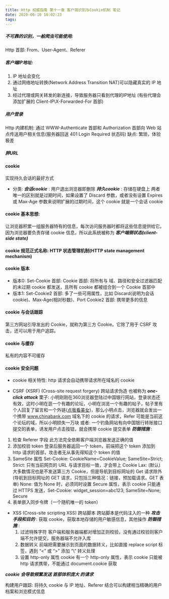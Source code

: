 ```yaml
---
title: Http 权威指南 第十一章 客户端识别与Cookie机制 笔记
date: 2020-06-10 10:02:23
tags:
---
```

##### 不可靠的识别，一般爬虫可能使用: 
Http 首部: From、User-Agent、Referer

##### 客户端IP地址:
1. IP 地址会变化
2. 通过网络地址转换(Network Address Transition NAT)可以隐藏真实的 IP 地址
3. 经过代理或网关转发的新连接，导致服务器只看到代理的IP地址 (有些代理会添加扩展的         Client-IP\X-Forwarded-For 首部)

##### 用户登录
Http 内建机制: 通过 WWW-Authenticate 首部和 Authorization 首部向 Web 站点传送用户相关信息(服务器回送 401 Login Required 状态码)
缺点: 繁琐，体验极差

##### 胖URL

#### cookie
实现持久会话的最好方式
- 分类:
***会话cookie*** : 用户退出浏览器即删除 
***持久cookie*** : 存储在硬盘上
两者唯一的区别就是过期时间，如果设置了 Discard 参数，或者没有设置 Expires 或 Max-Age 参数来说明扩展的过期时间，这个 cookie 就是一个会话 cookie

#### cookie 基本思想:
让浏览器积累一组服务器特有的信息，每次访问服务器时都将这些信息提供给它。
因为浏览器要负责存储 cookie 信息，所以此系统被称为 ***客户端侧状态(client-side state)***
#### cookie 规范正式名称: HTTP 状态管理机制(HTTP state management mechanism)

#### cookie 版本
- 版本0:
  Set-Cookie 首部: 
  Cookie 首部: 将所有与 域、路径和安全过滤器匹配的未过期 cookie 都发送，且所有 cookie 都被组合到一个 Cookie 首部中
- 版本1:
  Set-Cookie2 首部: 多了一些可用属性，比如 Discard(说明为会话cookie)、Max-Age(相对秒数)、Port
  Cookie2 首部: 携带更多的信息

#### cookie 与会话跟踪
第三方网站引导发出的 Cookie，就称为第三方 Cookie。它除了用于 CSRF 攻击，还可以用于用户追踪。

#### cookie 与缓存
私有的内容不可缓存


#### cookie 安全问题
- cookie 相关特性: http 请求会自动携带请求所在域名的 cookie

- CSRF (XSRF) (Cross-site request forgery) 跨站请求伪造
  也被称为 ***one-click attack***
  栗子: 小明刚刚在360浏览器登陆过中国银行网站，登录状态还有效，这时小明在逛一个有趣的论坛，小明在浏览一个有趣的帖子，帖子里有个人回复了留言和一个外链([点我看美女](http://www.chinabank.com/transfer?from=xiaoming&amount=10000&to=heike))，那么小明点击，浏览器就会发出一个携带 www.chinabank.com 域名下的 cookie 的请求，Refer 可能是当前这个论坛的域，所以小明损失一万块
  或者: 一个钓鱼网站有向中国银行转账接口提交的表单，诱发用户点击按钮，就会携带 cookie 提交表单
***防御措施*** :
1. 检查 Referer 字段
  此方法完全依赖客户端浏览器发送正确的值
2. 添加校验 token
  登录后服务器返回一个 token，前端把这个 token 添加到 http 请求的首部，攻击者无从事先得知这个 token 的值
3. SameSite 属性
  Set-Cookie: CookieName=CookieValue; SameSite=Strict;
  Strict: 只有当前网页的 URL 与请求目标一致，才会带上 Cookie
  Lax: (默认) 大多数情况也是不发送第三方 Cookie，但是导航到目标网址的 Get 请求除外 (导航到目标网址的 GET 请求，只包括三种情况：链接，预加载请求，GET 表单)
  None: 值为 None 时，必须同时设置 Secure 属性，表示 cookie 只能通过 HTTPS 发送，Set-Cookie: widget_session=abc123; SameSite=None; Secure
4. 表单嵌入同步令牌（一个随机唯一的 token）


- XSS (Cross-site scripting  XSS) 跨站脚本
  跨站脚本是代码注入的一种
  ***攻击手段和目的*** : 获取 cookie，获取本地存储的用户敏感信息，其他操作
  ***防御措施*** :
  1. 过滤特殊字符
    客户端和服务器端都对增加正则校验，没有通过校验则客户端不允许提交，服务器端不允许入库
  2. 数据转义
    前端把需要展示到页面的数据转义，比如直接 replace script 标签，遇到 “<” 或 “>” 添加 “\” 转义处理
  3. 设置 http-only 属性
    cookie 有一个 http-only 属性，表示 cookie 只能被 http 请求携带，不能通过 document.cookie 获取

***cookie 会导致频繁发送 首部体积庞大 的请求***

构建用户跟踪: 将持久 cookie 与 IP 地址、Referer 结合可以构建相当精确的用户档案和浏览模式信息


